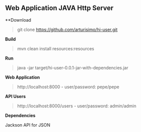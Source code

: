 ## Web Application JAVA Http Server

**Download
> git clone https://github.com/arturisimo/hi-user.git

**Build**

> mvn clean install resources:resources

**Run**

> java -jar target/hi-user-0.0.1-jar-with-dependencies.jar

**Web Application**

> http://localhost:8000  - user/password: pepe/pepe

**API Users**

> http://localhost:8000/users - user/password: admin/admin

**Dependencies**

Jackson API for JSON 
